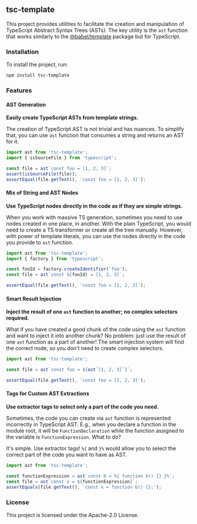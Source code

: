 ## tsc-template

This project provides utilities to facilitate the creation and manipulation of TypeScript Abstract Syntax Trees (ASTs). The key utility is the `ast` function that works similarly to the [@babel/template](https://babeljs.io/docs/babel-template) package but for TypeScript. 

### Installation

To install the project, run:

```bash
npm install tsc-template
```

### Features

#### AST Generation
**Easily create TypeScript ASTs from template strings.**

The creation of TypeScript AST is not trivial and has nuances. To simplify that, you can use `ast` function that consumes a string and returns an AST for it.

```ts
import ast from 'tsc-template';
import { isSourceFile } from 'typescript';

const file = ast`const foo = [1, 2, 3]`;
assert(isSourceFile(file));
assertEqual(file.getText(), 'const foo = [1, 2, 3]');
```

#### Mix of String and AST Nodes
**Use TypeScript nodes directly in the code as if they are simple strings.**

When you work with massive TS generation, sometimes you need to use nodes created in one place, in another. With the plain TypeScript, you would need to create a TS transformer or create all the tree manually. However, with power of template literals, you can use the nodes directly in the code you provide to `ast` function.

```ts
import ast from 'tsc-template';
import { factory } from 'typescript';

const fooId = factory.createIdentifier('foo');
const file = ast`const ${fooId} = [1, 2, 3]`;

assertEqual(file.getText(), 'const foo = [1, 2, 3]');
```

#### Smart Result Injection
**Inject the result of one `ast` function to another; no complex selectors required.**

What if you have created a good chunk of the code using the `ast` function and want to inject it into another chunk? No problem: just use the result of one `ast` function as a part of another! The smart injection system will find the correct node, so you don't need to create complex selectors.

```ts
import ast from 'tsc-template';

const file = ast`const foo = ${ast`[1, 2, 3]`}`;

assertEqual(file.getText(), 'const foo = [1, 2, 3]');
```

#### Tags for Custom AST Extractions
**Use extractor tags to select only a part of the code you need.**

Sometimes, the code you can create via `ast` function is represented incorrectly in TypeScript AST. E.g., when you declare a function in the module root, it will be `FunctionDeclaration` while the function assigned to the variable is `FunctionExpression`. What to do? 

It's simple. Use extractor tags! `%{` and `}%` would allow you to select the correct part of the code you want to have as AST.

```ts
import ast from 'tsc-template';

const functionExpression = ast`const b = %{ function b() {} }%`;
const file = ast`const x = ${functionExpression}`;
assertEquals(file.getText(), 'const x = function b() {};');
```

### License

This project is licensed under the Apache-2.0 License.